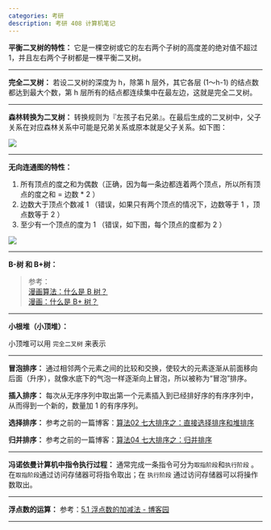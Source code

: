 ```yaml
---
categories: 考研
description: 考研 408 计算机笔记
---
```


**平衡二叉树的特性：** 它是一棵空树或它的左右两个子树的高度差的绝对值不超过 1，并且左右两个子树都是一棵平衡二叉树。

---

**完全二叉树：** 若设二叉树的深度为 h，除第 h 层外，其它各层 (1～h-1) 的结点数都达到最大个数，第 h 层所有的结点都连续集中在最左边，这就是完全二叉树。

---

**森林转换为二叉树：** 转换规则为『左孩子右兄弟』。在最后生成的二叉树中，父子关系在对应森林关系中可能是兄弟关系或原本就是父子关系。如下图：

![][1]

---

**无向连通图的特性：**

1. 所有顶点的度之和为偶数（正确，因为每一条边都连着两个顶点，所以所有顶点的度之和 = 边数 * 2 ）
2. 边数大于顶点个数减 1 （错误，如果只有两个顶点的情况下，边数等于 1 ，顶点数等于 2 ）
3. 至少有一个顶点的度为 1 （错误，如下图，每个顶点的度都为 2 ）

![][2]

---

**B-树 和 B+树：**

>参考：  
>[漫画算法：什么是 B 树？](http://blog.jobbole.com/111757/)  
>[漫画：什么是 B+ 树？](https://www.sohu.com/a/156886901_479559)  

---

**小根堆（小顶堆）：**

小顶堆可以用 `完全二叉树` 来表示

---

**冒泡排序：** 通过相邻两个元素之间的比较和交换，使较大的元素逐渐从前面移向后面（升序），就像水底下的气泡一样逐渐向上冒泡，所以被称为“冒泡”排序。

**插入排序：** 每次从无序序列中取出第一个元素插入到已经排好序的有序序列中，从而得到一个新的，数量加 1 的有序序列。

**选择排序：** 参考之前的一篇博客：[算法02 七大排序之：直接选择排序和堆排序](https://nnngu.github.io/LearningNotes/algorithm/2017/01/02/%E7%AE%97%E6%B3%9502-%E4%B8%83%E5%A4%A7%E6%8E%92%E5%BA%8F%E4%B9%8B-%E7%9B%B4%E6%8E%A5%E9%80%89%E6%8B%A9%E6%8E%92%E5%BA%8F%E5%92%8C%E5%A0%86%E6%8E%92%E5%BA%8F/)

**归并排序：** 参考之前的一篇博客：[算法04 七大排序之：归并排序](https://nnngu.github.io/LearningNotes/algorithm/2017/01/04/%E7%AE%97%E6%B3%9504-%E4%B8%83%E5%A4%A7%E6%8E%92%E5%BA%8F%E4%B9%8B-%E5%BD%92%E5%B9%B6%E6%8E%92%E5%BA%8F/)

---

**冯诺依曼计算机中指令执行过程：** 通常完成一条指令可分为`取指阶段`和`执行阶段` 。在`取指阶段`通过访问存储器可将指令取出；在 `执行阶段` 通过访问存储器可以将操作数取出。

---

**浮点数的运算：** 参考：[5.1 浮点数的加减法 - 博客园](https://www.cnblogs.com/FlyingBread/archive/2009/02/15/660206.html)

---










  [1]: https://www.github.com/nnngu/FigureBed/raw/master/2018/6/15/1529071025191.jpg
  [2]: https://www.github.com/nnngu/FigureBed/raw/master/2018/6/16/1529119603890.jpg